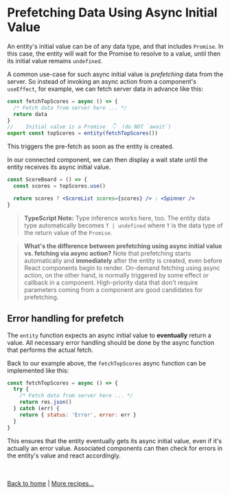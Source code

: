 # Prefetching Data Using Async Initial Value

An entity's initial value can be of any data type, and that includes `Promise`. In this case, the entity will wait for the Promise to resolve to a value, until then its initial value remains `undefined`. 

A common use-case for such async initial value is _prefetching_ data from the server. So instead of invoking an async action from a component's `useEffect`, for example, we can fetch server data in advance like this:

```js
const fetchTopScores = async () => {
  /* Fetch data from server here ... */
  return data
}
//    Initial value is a Promise  👇  (do NOT `await`)
export const topScores = entity(fetchTopScores())
```
This triggers the pre-fetch as soon as the entity is created.

In our connected component, we can then display a wait state until the entity receives its async initial value.

```jsx
const ScoreBoard = () => {
  const scores = topScores.use()

  return scores ? <ScoreList scores={scores} /> : <Spinner />
}
```

> __TypeScript Note:__ Type inference works here, too. The entity data type automatically becomes `T | undefined` where `T` is the data type of the return value of the `Promise`.

> __What's the difference between prefetching using async initial value vs. fetching via async action?__ Note that prefetching starts automatically and __immediately__ after the entity is created, even before React components begin to render. On-demand fetching using async action, on the other hand, is normally triggered by some effect or callback in a component. High-priority data that don't require parameters coming from a component are good candidates for prefetching.

## Error handling for prefetch

The `entity` function expects an async initial value to __eventually__ return a value. All necessary error handling should be done by the async function that performs the actual fetch.

Back to our example above, the `fetchTopScores` async function can be implemented like this:

```js
const fetchTopScores = async () => {
  try {
    /* Fetch data from server here ... */
    return res.json()
  } catch (err) {
    return { status: 'Error', error: err }
  }
}
```
This ensures that the entity eventually gets its async initial value, even if it's actually an error value. Associated components can then check for errors in the entity's value and react accordingly.


<br /><br />
[Back to home](index.html) | [More recipes...](recipes.html)